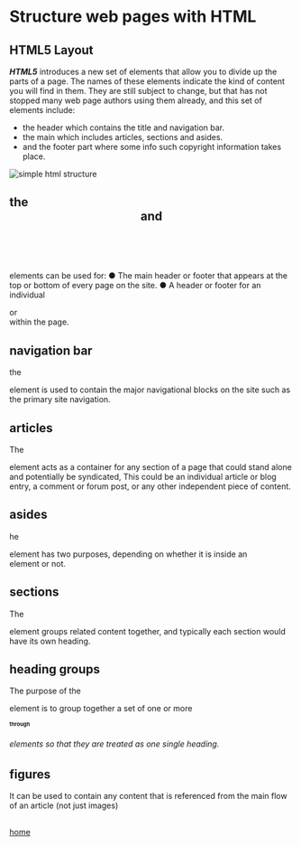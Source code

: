 # Structure web pages with HTML
## HTML5 Layout
***HTML5*** introduces a new set of elements that allow you to divide up the parts of a page. The names of these elements indicate the kind of content you will find in them. They are still subject to change, but that has not stopped many web page authors using them already, and this set of elements include:

- the header which contains the title and navigation bar.
- the main which includes articles, sections and asides.
- and the footer part where some info such copyright           information takes place.

![simple html structure](https://encrypted-tbn0.gstatic.com/images?q=tbn:ANd9GcT85eLeQJGmBKEszLSG4x1prDPrBbnhcytbcQ&usqp=CAU)

## the <header> and <footer>
elements can be used for:
● The main header or footer that appears at the top or bottom of every page on the site.
● A header or footer for an individual <article> or <section> within the page.

## navigation bar
the <nav> element is used to contain the major navigational blocks on the site such as the primary site navigation.

## articles
The <article> element acts as a container for any section of a page that could stand alone and potentially be syndicated, This could be an individual article or blog entry, a comment or forum post, or any other independent piece of content.

## asides
he <aside> element has two purposes, depending on whether it is inside an <article> element or not.

## sections 
The <section> element groups related content together, and typically each section would have its own heading.

## heading groups
The purpose of the <hgroup> element is to group together a set of one or more <h1> through <h6> elements so that they are treated as one single heading. 

## figures
It can be used to contain any content that is referenced from the main flow of an article (not just images)

## 


[home]( https://kztahat.github.io/reading-notes/)